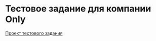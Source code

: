 # Тестовое задание для компании Only

[Проект тестового задания](https://teri-apatus.github.io/test-task-Only/)

